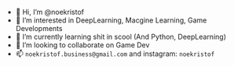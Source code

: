 - 👋 Hi, I’m @noekristof
- 👀 I’m interested in DeepLearning, Macgine Learning, Game Developments 
- 🌱 I’m currently learning shit in scool (And Python, DeepLearning)
- 💞️ I’m looking to collaborate on Game Dev 
- 📫 `noekristof.business@gmail.com` and instagram: `noekristof`
<!---
noekristof/noekristof is a ✨ special ✨ repository because its `README.md` (this file) appears on your GitHub profile.
You can click the Preview link to take a look at your changes.
--->
